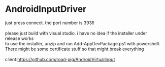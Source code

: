 # AndroidInputDriver
just press connect. the port number is 3939<br/>
<br/>
please just build with visual studio. i have no idea if the installer under release works<br/>
to use the installer, unzip and run Add-AppDevPackage.ps1 with powershell. There might be some certificate stuff so that might break everything<br/>
<br/>
client:https://github.com/road-pig/AndroidVirtualInput
